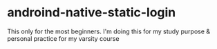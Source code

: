 # androind-native-static-login
This only for the most beginners. I'm doing this for my study purpose &amp; personal practice for my varsity course
